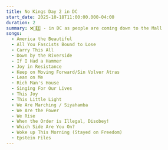 ```yaml
---
title: No Kings Day 2 in DC
start_date: 2025-10-18T11:00:00.000-04:00
duration: 2
summary: ❌👑2️⃣ - in DC as people are coming down to the Mall
songs:
  - America the Beautiful
  - All You Fascists Bound to Lose
  - Carry This All
  - Down by the Riverside
  - If I Had a Hammer
  - Joy in Resistance
  - Keep on Moving Forward/Sin Volver Atras
  - Lean on Me
  - Rich Man's House
  - Singing For Our Lives
  - This Joy
  - This Little Light
  - We Are Marching / Siyahamba
  - We Are the Power
  - We Rise
  - When the Order is Illegal, Disobey!
  - Which Side Are You On?
  - Woke up This Morning (Stayed on Freedom)
  - Epstein Files
---
```

